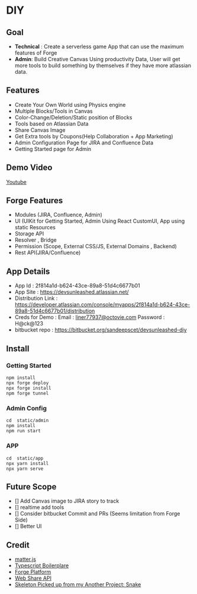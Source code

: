 # DIY

## Goal
- **Technical** :  Create a serverless game App that can use the maximum features of Forge
- **Admin**: Build Creative Canvas Using productivity Data, User will get more tools to build something by themselves if they have more atlassian data.

## Features
- Create Your Own World using Physics engine
- Multiple Blocks/Tools in Canvas
- Color-Change/Deletion/Static position of Blocks
- Tools based on Atlassian Data
- Share Canvas Image
- Get Extra tools by Coupons(Help Collaboration + App Marketing)
- Admin Configuration Page for JIRA and Confluence Data
- Getting Started page for Admin

## Demo Video
[Youtube](https://youtu.be/usEQRGRaISQ)

## Forge Features 
- Modules (JIRA, Confluence, Admin)
- UI (UIKit for Getting Started, Admin Using React CustomUI, App using static Resources
- Storage API
- Resolver , Bridge
- Permission (Scope, External CSS/JS, External Domains , Backend)
- Rest API(JIRA/Confluence)

## App Details
- App Id : 2f814a1d-b624-43ce-89a8-51d4c6677b01
- App Site : https://devsunleashed.atlassian.net/
- Distribution Link : https://developer.atlassian.com/console/myapps/2f814a1d-b624-43ce-89a8-51d4c6677b01/distribution
- Creds for Demo : Email : liner77937@octovie.com   Password : H@ck@123
- bitbucket repo : https://bitbucket.org/sandeepscet/devsunleashed-diy


## Install
### Getting Started
```
npm install
npx forge deploy
npx forge install
npm forge tunnel
```

### Admin Config
```
cd  static/admin
npm install
npm run start
```
### APP
```
cd  static/app
npx yarn install
npx yarn serve
```

## Future Scope
- [] Add Canvas image to JIRA story to track
- [] realtime add tools
- [] Consider bitbucket Commit and PRs (Seems limitation from Forge Side)
- [] Better UI

## Credit
- [matter.js](https://github.com/liabru/matter-js)
- [Typescript Boilerplare](https://github.com/VD39/typescript-webpack-boilerplate)
- [Forge Platform](https://developer.atlassian.com/platform/forge/)
- [Web Share API](https://web.dev/web-share/)
- [Skeleton Picked up from my Another Project: Snake](https://bitbucket.org/sandeepscet/devsunleashed-hackathon)